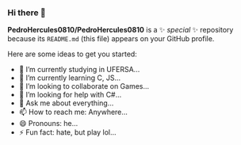 ### Hi there 👋


**PedroHercules0810/PedroHercules0810** is a ✨ _special_ ✨ repository because its `README.md` (this file) appears on your GitHub profile.

Here are some ideas to get you started:

- 🔭 I’m currently studying in UFERSA...
- 🌱 I’m currently learning C, JS...
- 👯 I’m looking to collaborate on Games...
- 🤔 I’m looking for help with C#...
- 💬 Ask me about everything...
- 📫 How to reach me: Anywhere...
- 😄 Pronouns: he...
- ⚡ Fun fact: hate, but play lol...
